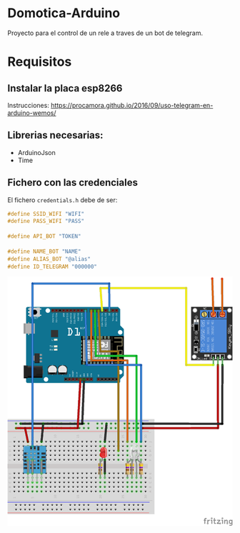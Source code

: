 # Domotica-Arduino
Proyecto para el control de un rele a traves de un bot de telegram.



# Requisitos

## Instalar la placa esp8266

Instrucciones: https://procamora.github.io/2016/09/uso-telegram-en-arduino-wemos/


## Librerias necesarias:

- ArduinoJson
- Time

## Fichero con las credenciales

El fichero `credentials.h` debe de ser:
```c
#define SSID_WIFI "WIFI"
#define PASS_WIFI "PASS"

#define API_BOT "TOKEN"

#define NAME_BOT "NAME"
#define ALIAS_BOT "@alias"
#define ID_TELEGRAM "000000"
```

![](esquema_bb.png)
